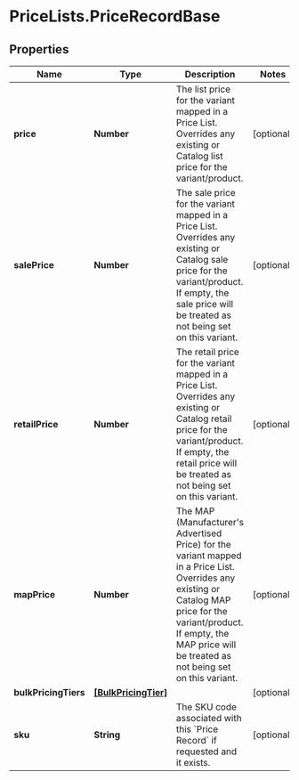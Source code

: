 # PriceLists.PriceRecordBase

## Properties
Name | Type | Description | Notes
------------ | ------------- | ------------- | -------------
**price** | **Number** | The list price for the variant mapped in a Price List. Overrides any existing or Catalog list price for the variant/product.  | [optional] 
**salePrice** | **Number** | The sale price for the variant mapped in a Price List. Overrides any existing or Catalog sale price for the variant/product. If empty, the sale price will be treated as not being set on this variant.  | [optional] 
**retailPrice** | **Number** | The retail price for the variant mapped in a Price List. Overrides any existing or Catalog retail price for the variant/product.  If empty, the retail price will be treated as not being set on this variant.  | [optional] 
**mapPrice** | **Number** | The MAP (Manufacturer&#x27;s Advertised Price) for the variant mapped in a Price List. Overrides any existing or Catalog MAP price for the variant/product. If empty, the MAP price will be treated as not being set on this variant.  | [optional] 
**bulkPricingTiers** | [**[BulkPricingTier]**](BulkPricingTier.md) |  | [optional] 
**sku** | **String** | The SKU code associated with this &#x60;Price Record&#x60; if requested and it exists.  | [optional] 
